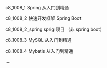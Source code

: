 
c8_1008_1   Spring 从入门到精通

c8_1008_2   快速开发框架 Spring Boot

c8_1008_2_spring   sprig 项目 （非 spring boot）

c8_1008_3   MySQL 从入门到精通

c8_1008_4   Mybatis 从入门到精通


....




